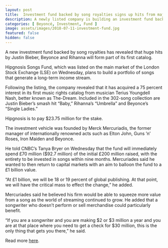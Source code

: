 ```yaml
---
layout: post
title:  Investment fund backed by song royalties signs up hits from major stars
description: A newly listed company is building an investment fund backed by song royalties..
categories: [ Beyoncé, Investment, Fund ]
image: assets/images/2018-07-11-investment-fund.jpg
featured: false
hidden: false
---
```

A new investment fund backed by song royalties has revealed that huge hits by Justin Bieber, Beyonce and Rihanna will form part of its first catalog.

Hipgnosis Songs Fund, which was listed on the main market of the London Stock Exchange (LSE) on Wednesday, plans to build a portfolio of songs that generate a long-term income stream.

Following the listing, the company revealed that it has acquired a 75 percent interest in its first music rights catalog from musician Terius Youngdell Nash, better known as The-Dream. Included in the 302-song collection are Justin Bieber’s smash hit “Baby,” Rihanna’s “Umbrella” and Beyonce’s “Single Ladies.”

Hipgnosis is to pay $23.75 million for the stake.

The investment vehicle was founded by Merck Mercuriadis, the former manager of internationally renowned acts such as Elton John, Guns ’n’ Roses, Iron Maiden and Beyonce.

He told CNBC’s Tanya Bryer on Wednesday that the fund will immediately spend £70 million ($92.7 million) of the initial £200 million raised, with the entirety to be invested in songs within nine months. Mercuriades said he wanted to then return to capital markets with an aim to balloon the fund to a £1 billion value.

“At £1 billion, we will be 18 or 19 percent of global publishing. At that point, we will have the critical mass to effect the change,” he added.

Mercuriades said he believed his firm would be able to squeeze more value from a song as the world of streaming continued to grow. He added that a songwriter who doesn’t perform or sell merchandise could particularly benefit.

“If you are a songwriter and you are making $2 or $3 million a year and you are at that place where you need to get a check for $30 million, this is the only thing that gets you there,” he said.

Read more [here](https://www.cnbc.com/2018/07/11/investment-fund-backed-by-song-royalties-signs-up-hits-from-major-star.html).
